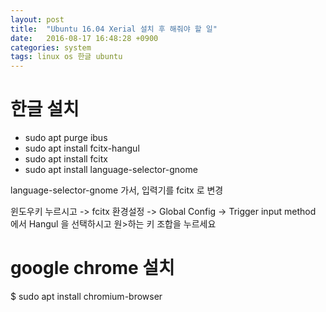 ```yaml
---
layout: post
title:  "Ubuntu 16.04 Xerial 설치 후 해줘야 할 일"
date:   2016-08-17 16:48:28 +0900
categories: system
tags: linux os 한글 ubuntu
---
```

# 한글 설치
* sudo apt purge ibus
* sudo apt install fcitx-hangul
* sudo apt install fcitx
* sudo apt install language-selector-gnome

language-selector-gnome 가서, 입력기를 fcitx 로 변경

윈도우키 누르시고 -> fcitx 환경설정 -> Global Config -> Trigger input method 에서 Hangul 을 선택하시고 원>하는 키 조합을 누르세요


# google chrome 설치
$ sudo apt install chromium-browser


